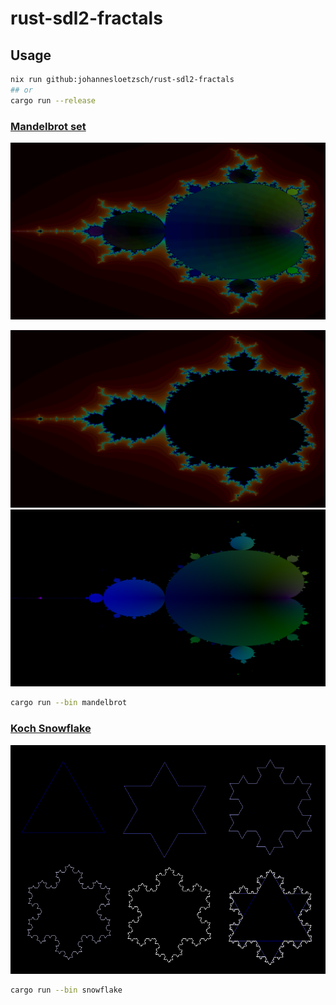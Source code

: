 # rust-sdl2-fractals

## Usage

``` bash
nix run github:johannesloetzsch/rust-sdl2-fractals
## or
cargo run --release
```

### [Mandelbrot set](https://en.wikipedia.org/wiki/Mandelbrot_set)
![mandelbrot](./examples/mandelbrot.gif?raw=true)
<!-- convert -delay 20 -loop 0 examples/m{1..6}.png examples/mandelbrot.gif -->
![mandelbrot](./examples/mandelbrot.png?raw=true)
![mandelbrot](./examples/mandelbrot_state.png?raw=true)
``` bash
cargo run --bin mandelbrot
```

### [Koch Snowflake](https://en.wikipedia.org/wiki/Koch_snowflake)
![snowflake](./examples/snowflake.png?raw=true)
``` bash
cargo run --bin snowflake
```
